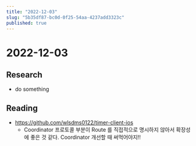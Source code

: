 ```yaml
---
title: "2022-12-03"
slug: "5b35df87-bc0d-0f25-54aa-4237add3323c"
published: true
---
```


# 2022-12-03

## Research

- do something

## Reading

- https://github.com/wlsdms0122/timer-client-ios
	- Coordinator 프로토콜 부분이 Route 를 직접적으로 명시하지 않아서 확장성에 좋은 것 같다. Coordinator 개선할 때 써먹어야지!!